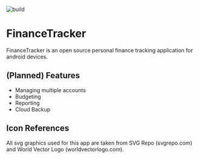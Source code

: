![build](https://github.com/3fischer/FinanceTracker/actions/workflows/build.yml/badge.svg)

# FinanceTracker

FinanceTracker is an open source personal finance tracking application for android devices. 

## (Planned) Features

* Managing multiple accounts
* Budgeting
* Reporting
* Cloud Backup

## Icon References

All svg graphics used for this app are taken from SVG Repo (svgrepo.com) and World Vector Logo (worldvectorlogo.com).
